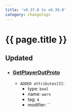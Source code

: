 ```yaml
---
title: 'v0.37.0 to v0.39.0'
category: Changelogs
---
```


[comment]: <> (THIS PART IS GENERATED - AKA DON'T EDIT THIS PART MANUALLY)

# {{ page.title }}




## Updated

- ### [GetPlayerOutProto](../../api/messages/GetPlayerOutProto/)
  - `ADDED attributes[3]`:
    - type: `bool`
    - name: `warn`
    - tag: `4`
    - modifier: ``



[comment]: <> (YOU CAN EDIT AFTER THIS)
